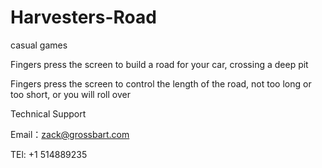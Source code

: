 # Harvesters-Road



casual games

Fingers press the screen to build a road for your car, crossing a deep pit

Fingers press the screen to control the length of the road, not too long or too short, or you will roll over


Technical Support

Email：zack@grossbart.com

TEl: +1 514889235
